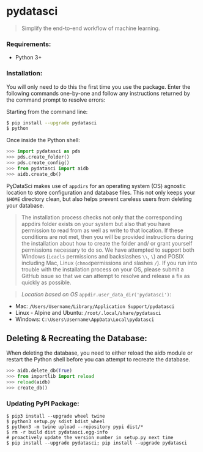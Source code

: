 # pydatasci

> Simplify the end-to-end workflow of machine learning.


### Requirements:
* Python 3+

### Installation:
You will only need to do this the first time you use the package. Enter the following commands one-by-one and follow any instructions returned by the command prompt to resolve errors:

Starting from the command line:
```bash
$ pip install --upgrade pydatasci
$ python
```
Once inside the Python shell:
```python
>>> import pydatasci as pds
>>> pds.create_folder()
>>> pds.create_config()
>>> from pydatasci import aidb
>>> aidb.create_db()
```

PyDataSci makes use of `appdirs` for an operating system (OS) agnostic location to store configuration and database files. This not only keeps your `$HOME` directory clean, but also helps prevent careless users from deleting your database.

> The installation process checks not only that the corresponding appdirs folder exists on your system but also that you have permission to read from as well as write to that location. If these conditions are not met, then you will be provided instructions during the installation about how to create the folder and/ or grant yourself permissions necessary to do so. We have attempted to support both Windows (`icacls` permissions and backslashes `\\`, `\`) and POSIX including Mac, Linux (`chmod`permissions and slashes `/`). If you run into trouble with the installation process on your OS, please submit a GitHub issue so that we can attempt to resolve and release a fix as quickly as possible.

> _Location based on OS_ `appdir.user_data_dir('pydatasci')`:
* Mac: `/Users/Username/Library/Application Support/pydatasci`
* Linux - Alpine and Ubuntu: `/root/.local/share/pydatasci`
* Windows: `C:\Users\Username\AppData\Local\pydatasci`


## Deleting & Recreating the Database:
When deleting the database, you need to either reload the aidb module or restart the Python shell before you can attempt to recreate the database.

```python
>>> aidb.delete_db(True)
>>> from importlib import reload
>>> reload(aidb)
>>> create_db()
```

### Updating PyPI Package:
```
$ pip3 install --upgrade wheel twine
$ python3 setup.py sdist bdist_wheel
$ python3 -m twine upload --repository pypi dist/*
$ rm -r build dist pydatasci.egg-info
# proactively update the version number in setup.py next time
$ pip install --upgrade pydatasci; pip install --upgrade pydatasci
```